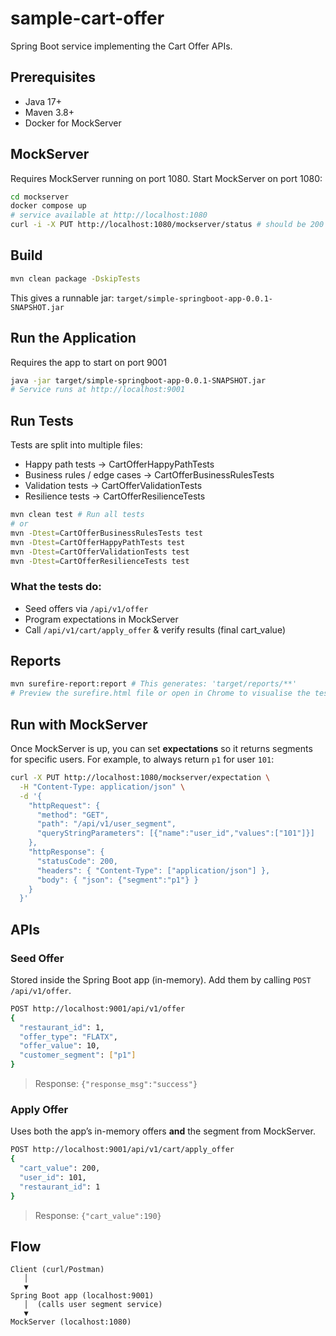 # sample-cart-offer

Spring Boot service implementing the Cart Offer APIs.

## Prerequisites

- Java 17+
- Maven 3.8+
- Docker for MockServer

## MockServer

Requires MockServer running on port 1080. Start MockServer on port 1080:

```bash
cd mockserver
docker compose up
# service available at http://localhost:1080
curl -i -X PUT http://localhost:1080/mockserver/status # should be 200
```

## Build

```bash
mvn clean package -DskipTests
```

This gives a runnable jar: `target/simple-springboot-app-0.0.1-SNAPSHOT.jar`

## Run the Application

Requires the app to start on port 9001

```bash
java -jar target/simple-springboot-app-0.0.1-SNAPSHOT.jar
# Service runs at http://localhost:9001
```

## Run Tests

Tests are split into multiple files:

- Happy path tests -> CartOfferHappyPathTests
- Business rules / edge cases -> CartOfferBusinessRulesTests
- Validation tests -> CartOfferValidationTests
- Resilience tests -> CartOfferResilienceTests

```bash
mvn clean test # Run all tests
# or
mvn -Dtest=CartOfferBusinessRulesTests test
mvn -Dtest=CartOfferHappyPathTests test
mvn -Dtest=CartOfferValidationTests test
mvn -Dtest=CartOfferResilienceTests test
```

### What the tests do:

- Seed offers via `/api/v1/offer`
- Program expectations in MockServer
- Call `/api/v1/cart/apply_offer` & verify results (final cart_value)

## Reports

```bash
mvn surefire-report:report # This generates: 'target/reports/**'
# Preview the surefire.html file or open in Chrome to visualise the test results
```

## Run with MockServer

Once MockServer is up, you can set **expectations** so it returns segments for specific users. For example, to always return `p1` for user `101`:

```bash
curl -X PUT http://localhost:1080/mockserver/expectation \
  -H "Content-Type: application/json" \
  -d '{
    "httpRequest": {
      "method": "GET",
      "path": "/api/v1/user_segment",
      "queryStringParameters": [{"name":"user_id","values":["101"]}]
    },
    "httpResponse": {
      "statusCode": 200,
      "headers": { "Content-Type": ["application/json"] },
      "body": { "json": {"segment":"p1"} }
    }
  }'
```

## APIs

### Seed Offer

Stored inside the Spring Boot app (in-memory). Add them by calling `POST /api/v1/offer`.

```bash
POST http://localhost:9001/api/v1/offer
{
  "restaurant_id": 1,
  "offer_type": "FLATX",
  "offer_value": 10,
  "customer_segment": ["p1"]
}
```

> Response: `{"response_msg":"success"}`

### Apply Offer

Uses both the app’s in-memory offers **and** the segment from MockServer.

```bash
POST http://localhost:9001/api/v1/cart/apply_offer
{
  "cart_value": 200,
  "user_id": 101,
  "restaurant_id": 1
}
```

> Response: `{"cart_value":190}`

## Flow

```
Client (curl/Postman)
   │
   ▼
Spring Boot app (localhost:9001)
   │  (calls user segment service)
   ▼
MockServer (localhost:1080)
```
